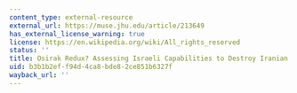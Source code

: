 ```yaml
---
content_type: external-resource
external_url: https://muse.jhu.edu/article/213649
has_external_license_warning: true
license: https://en.wikipedia.org/wiki/All_rights_reserved
status: ''
title: Osirak Redux? Assessing Israeli Capabilities to Destroy Iranian Nuclear Facilities
uid: b3b1b2ef-f94d-4ca8-bde8-2ce851b6327f
wayback_url: ''
---
```

